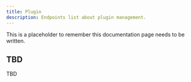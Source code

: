 ```yaml
---
title: Plugin
description: Endpoints list about plugin management.
---
```


This is a placeholder to remember this documentation page needs to be written.

## TBD

TBD
